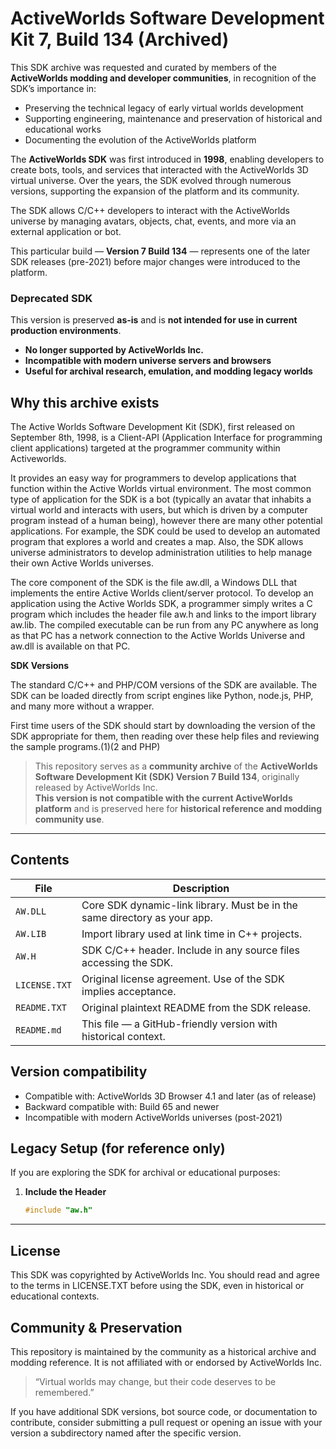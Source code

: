 # ActiveWorlds Software Development Kit 7, Build 134 (Archived)
This SDK archive was requested and curated by members of the **ActiveWorlds modding and developer communities**, in recognition of the SDK’s importance in:

- Preserving the technical legacy of early virtual worlds development
- Supporting engineering, maintenance and preservation of historical and educational works
- Documenting the evolution of the ActiveWorlds platform

The **ActiveWorlds SDK** was first introduced in **1998**, enabling developers to create bots, tools, and services that interacted with the ActiveWorlds 3D virtual universe. Over the years, the SDK evolved through numerous versions, supporting the expansion of the platform and its community.

The SDK allows C/C++ developers to interact with the ActiveWorlds universe by managing avatars, objects, chat, events, and more via an external application or bot.

This particular build — **Version 7 Build 134** — represents one of the later SDK releases (pre-2021) before major changes were introduced to the platform.

### Deprecated SDK
This version is preserved **as-is** and is **not intended for use in current production environments**.

- **No longer supported by ActiveWorlds Inc.**
- **Incompatible with modern universe servers and browsers**
- **Useful for archival research, emulation, and modding legacy worlds**


## Why this archive exists
The Active Worlds Software Development Kit (SDK), first released on September 8th, 1998, is a Client-API (Application Interface for programming client applications) targeted at the programmer community within Activeworlds.

It provides an easy way for programmers to develop applications that function within the Active Worlds virtual environment. The most common type of application for the SDK is a bot (typically an avatar that inhabits a virtual world and interacts with users, but which is driven by a computer program instead of a human being), however there are many other potential applications. For example, the SDK could be used to develop an automated program that explores a world and creates a map. Also, the SDK allows universe administrators to develop administration utilities to help manage their own Active Worlds universes.

The core component of the SDK is the file aw.dll, a Windows DLL that implements the entire Active Worlds client/server protocol. To develop an application using the Active Worlds SDK, a programmer simply writes a C program which includes the header file aw.h and links to the import library aw.lib. The compiled executable can be run from any PC anywhere as long as that PC has a network connection to the Active Worlds Universe and aw.dll is available on that PC.

**SDK Versions**

The standard C/C++ and PHP/COM versions of the SDK are available. The SDK can be loaded directly from script engines like Python, node.js, PHP, and many more without a wrapper.


First time users of the SDK should start by downloading the version of the SDK appropriate for them, then reading over these help files and reviewing the sample programs.(1)(2 and PHP)

> This repository serves as a **community archive** of the **ActiveWorlds Software Development Kit (SDK) Version 7 Build 134**, originally released by ActiveWorlds Inc.  
> **This version is not compatible with the current ActiveWorlds platform** and is preserved here for **historical reference and modding community use**.

---

## Contents

| File         | Description |
|--------------|-------------|
| `AW.DLL`     | Core SDK dynamic-link library. Must be in the same directory as your app. |
| `AW.LIB`     | Import library used at link time in C++ projects. |
| `AW.H`       | SDK C/C++ header. Include in any source files accessing the SDK. |
| `LICENSE.TXT`| Original license agreement. Use of the SDK implies acceptance. |
| `README.TXT` | Original plaintext README from the SDK release. |
| `README.md`  | This file — a GitHub-friendly version with historical context. |

## Version compatibility

- Compatible with: ActiveWorlds 3D Browser 4.1 and later (as of release)
- Backward compatible with: Build 65 and newer
- Incompatible with modern ActiveWorlds universes (post-2021)

##  Legacy Setup (for reference only)

If you are exploring the SDK for archival or educational purposes:

1. **Include the Header**
   ```c
   #include "aw.h"
   ```

---

## License

This SDK was copyrighted by ActiveWorlds Inc.
You should read and agree to the terms in LICENSE.TXT before using the SDK, even in historical or educational contexts.

## Community & Preservation

This repository is maintained by the community as a historical archive and modding reference. It is not affiliated with or endorsed by ActiveWorlds Inc.

> “Virtual worlds may change, but their code deserves to be remembered.”

If you have additional SDK versions, bot source code, or documentation to contribute, consider submitting a pull request or opening an issue with your version a subdirectory named after the specific version.
